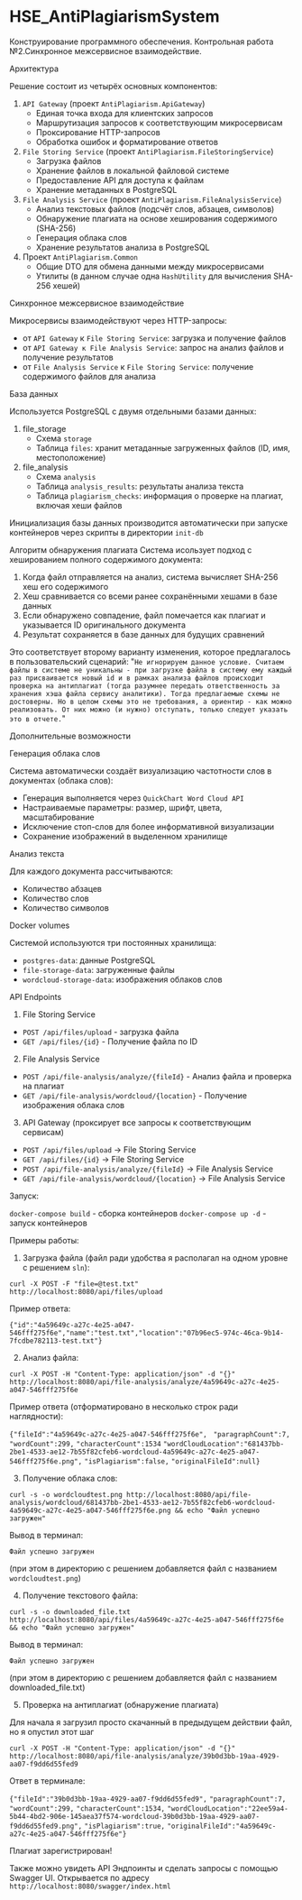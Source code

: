 # HSE_AntiPlagiarismSystem

Конструирование программного обеспечения. Контрольная работа №2.Синхронное межсервисное взаимодействие. 

Архитектура

Решение состоит из четырёх основных компонентов:

1. `API Gateway` (проект `AntiPlagiarism.ApiGateway`)
    - Единая точка входа для клиентских запросов
    - Маршрутизация запросов к соответствующим микросервисам
    - Проксирование HTTP-запросов
    - Обработка ошибок и форматирование ответов 
2. `File Storing Service` (проект `AntiPlagiarism.FileStoringService`)
    - Загрузка файлов
    - Хранение файлов в локальной файловой системе
    - Предоставление API для доступа к файлам
    - Хранение метаданных в PostgreSQL
3. `File Analysis Service` (проект `AntiPlagiarism.FileAnalysisService`)
    - Анализ текстовых файлов (подсчёт слов, абзацев, символов)
    - Обнаружение плагиата на основе хеширования содержимого (SHA-256)
    - Генерация облака слов
    - Хранение результатов анализа в PostgreSQL 
4. Проект `AntiPlagiarism.Common`
    - Общие DTO для обмена данными между микросервисами
    - Утилиты (в данном случае одна `HashUtility` для вычисления SHA-256 хешей)



Синхронное межсервисное взаимодействие

Микросервисы взаимодействуют через HTTP-запросы:
- от `API Gateway` к `File Storing Service`: загрузка и получение файлов
- от `API Gateway к File Analysis Service`: запрос на анализ файлов и получение результатов 
- от `File Analysis Service` к `File Storing Service`: получение содержимого файлов для анализа


База данных

Используется PostgreSQL с двумя отдельными базами данных:
1. file_storage
    - Схема `storage` 
    - Таблица `files`: хранит метаданные загруженных файлов (ID, имя, местоположение)
2. file_analysis
    - Схема `analysis`
    - Таблица `analysis_results`: результаты анализа текста
    - Таблица `plagiarism_checks`: информация о проверке на плагиат, включая хеши файлов

Инициализация базы данных производится автоматически при запуске контейнеров через скрипты в директории `init-db`


Алгоритм обнаружения плагиата
Система исользует подход с хешированием полного содержимого документа:
1. Когда файл отправляется на анализ, система вычисляет SHA-256 хеш его содержимого
2. Хеш сравнивается со всеми ранее сохранёнными хешами в базе данных
3. Если обнаружено совпадение, файл помечается как плагиат и указывается ID оригинального документа
4. Результат сохраняется в базе данных для будущих сравнений

Это соответствует второму варианту изменения, которое предлагалось в пользовательский сценарий:
"`Не игнорируем данное условие. Считаем файлы в системе не уникальны - при загрузке файла в систему ему каждый раз присваивается новый id и в рамках анализа файлов происходит проверка на антиплагиат (тогда разумнее передать ответственность за хранения хэша файла сервису аналитики). Тогда предлагаемые схемы не достоверны. Но в целом схемы это не требования, а ориентир - как можно реализовать. От них можно (и нужно) отступать, только следует указать это в отчете.`"

Дополнительные возможности

Генерация облака слов

Система автоматически создаёт визуализацию частотности слов в документах (облака слов):
 - Генерация выполняется через `QuickChart Word Cloud API`
 - Настраиваемые параметры: размер, шрифт, цвета, масштабирование
 - Исключение стоп-слов для более информативной визуализации
 - Сохранение изображений в выделенном хранилище



Анализ текста

Для каждого документа рассчитываются:
 - Количество абзацев
 - Количество слов
 - Количество символов 



Docker volumes

Системой используются три постоянных хранилища:
- `postgres-data`: данные PostgreSQL
- `file-storage-data`: загруженные файлы
- `wordcloud-storage-data`: изображения облаков слов



API Endpoints

1. File Storing Service
 - `POST /api/files/upload` - загрузка файла
 - `GET /api/files/{id}` - Получение файла по ID

2. File Analysis Service

 - `POST /api/file-analysis/analyze/{fileId}` - Анализ файла и проверка на плагиат
 - `GET /api/file-analysis/wordcloud/{location}` - Получение изображения облака слов

3. API Gateway (проксирует все запросы к соответствующим сервисам)

 - `POST /api/files/upload` -> File Storing Service
 - `GET /api/files/{id}` -> File Storing Service
 - `POST /api/file-analysis/analyze/{fileId}` -> File Analysis Service
 - `GET /api/file-analysis/wordcloud/{location}` -> File Analysis Service


Запуск:

`docker-compose build` - сборка контейнеров
`docker-compose up -d` - запуск контейнеров

Примеры работы:

1. Загрузка файла (файл ради удобства я располагал на одном уровне с решением `sln`):

`curl -X POST -F "file=@test.txt" http://localhost:8080/api/files/upload`

Пример ответа:

`{"id":"4a59649c-a27c-4e25-a047-546fff275f6e","name":"test.txt","location":"07b96ec5-974c-46ca-9b14-7fcdbe782113-test.txt"}`


2. Анализ файла:

`curl -X POST -H "Content-Type: application/json" -d "{}" http://localhost:8080/api/file-analysis/analyze/4a59649c-a27c-4e25-a047-546fff275f6e`

Пример ответа (отформатировано в несколько строк ради наглядности):

`{"fileId":"4a59649c-a27c-4e25-a047-546fff275f6e",`
` "paragraphCount":7,`
`"wordCount":299,`
`"characterCount":1534`
`"wordCloudLocation":"681437bb-2be1-4533-ae12-7b55f82cfeb6-wordcloud-4a59649c-a27c-4e25-a047-546fff275f6e.png",`
`"isPlagiarism":false,`
`"originalFileId":null}`


3. Получение облака слов:

`curl -s -o wordcloudtest.png http://localhost:8080/api/file-analysis/wordcloud/681437bb-2be1-4533-ae12-7b55f82cfeb6-wordcloud-4a59649c-a27c-4e25-a047-546fff275f6e.png && echo "Файл успешно загружен"`

Вывод в терминал:

`Файл успешно загружен`

(при этом в директорию с решением добавляется файл с названием `wordcloudtest.png`)


4. Получение текстового файла:

`curl -s -o downloaded_file.txt http://localhost:8080/api/files/4a59649c-a27c-4e25-a047-546fff275f6e && echo "Файл успешно загружен"`


Вывод в терминал:

`Файл успешно загружен`

(при этом в директорию с решением добавляется файл с названием downloaded_file.txt)

5. Проверка на антиплагиат (обнаружение плагиата)

Для начала я загрузил просто скачанный в предыдущем действии файл, но я опустил этот шаг

`curl -X POST -H "Content-Type: application/json" -d "{}" http://localhost:8080/api/file-analysis/analyze/39b0d3bb-19aa-4929-aa07-f9dd6d55fed9`


Ответ в терминале:

`{"fileId":"39b0d3bb-19aa-4929-aa07-f9dd6d55fed9",`
`"paragraphCount":7,`
`"wordCount":299,`
`"characterCount":1534,`
`"wordCloudLocation":"22ee59a4-5b44-4bd2-906e-145aea37f574-wordcloud-39b0d3bb-19aa-4929-aa07-f9dd6d55fed9.png",`
`"isPlagiarism":true,`
`"originalFileId":"4a59649c-a27c-4e25-a047-546fff275f6e"}`

Плагиат зарегистрирован!

Также можно увидеть API Эндпоинты и сделать запросы с помощью Swagger UI. Открывается по адресу `http://localhost:8080/swagger/index.html`











